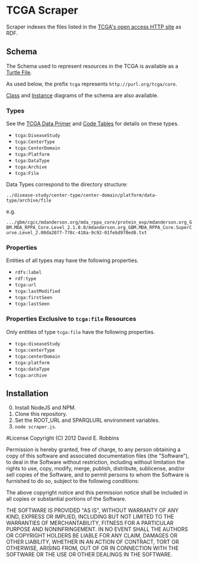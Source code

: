 # TCGA Scraper

Scraper indexes the files listed in the [TCGA's open access HTTP site](tcga-data.nci.nih.gov/tcgafiles/ftp_auth/distro_ftpusers/anonymous/tumor/) as RDF.

## Schema

The Schema used to represent resources in the TCGA is available as a [Turtle File](http://purl.org/tcga/core).

As used below, the prefix ``tcga`` represents ``http://purl.org/tcga/core``.

[Class](https://docs.google.com/open?id=0Bzu4cytkv4B8Y1VMVXNOMFhvaGM) and [Instance](https://docs.google.com/open?id=0Bzu4cytkv4B8V3lsc0VzQWE2c28) diagrams of the schema are also available.

### Types

See the [TCGA Data Primer](https://wiki.nci.nih.gov/display/TCGA/TCGA+Data+Primer) and [Code Tables](https://tcga-data.nci.nih.gov/datareports/codeTablesReport.htm?codeTable=center) for details on these types.

* ``tcga:DiseaseStudy``
* ``tcga:CenterType``
* ``tcga:CenterDomain``
* ``tcga:Platform``
* ``tcga:DataType``
* ``tcga:Archive``
* ``tcga:File``

Data Types correspond to the directory structure:

``../disease-study/center-type/center-domain/platform/data-type/archive/file``

e.g.

``.../gbm/cgcc/mdanderson.org/mda_rppa_core/protein_exp/mdanderson.org_GBM.MDA_RPPA_Core.Level_2.1.0.0/mdanderson.org_GBM.MDA_RPPA_Core.SuperCurve.Level_2.00da2077-778c-418a-9c92-01febd970ed8.txt``

### Properties

Entities of all types may have the following properties.

* ``rdfs:label``
* ``rdf:type``
* ``tcga:url``
* ``tcga:lastModified``
* ``tcga:firstSeen``
* ``tcga:lastSeen``

### Properties Exclusive to ``tcga:file`` Resources

Only entities of type ``tcga:file`` have the following properties.

* ``tcga:diseaseStudy``
* ``tcga:centerType``
* ``tcga:centerDomain``
* ``tcga:platform``
* ``tcga:dataType``
* ``tcga:archive``

## Installation

0. Install NodeJS and NPM.
1. Clone this repository.
2. Set the ROOT_URL and SPARQLURL environment variables.
3. ``node scraper.js``.

#License
Copyright (C) 2012 David E. Robbins

Permission is hereby granted, free of charge, to any person obtaining a copy of this software and associated documentation files (the "Software"), to deal in the Software without restriction, including without limitation the rights to use, copy, modify, merge, publish, distribute, sublicense, and/or sell copies of the Software, and to permit persons to whom the Software is furnished to do so, subject to the following conditions:

The above copyright notice and this permission notice shall be included in all copies or substantial portions of the Software.

THE SOFTWARE IS PROVIDED "AS IS", WITHOUT WARRANTY OF ANY KIND, EXPRESS OR IMPLIED, INCLUDING BUT NOT LIMITED TO THE WARRANTIES OF MERCHANTABILITY, FITNESS FOR A PARTICULAR PURPOSE AND NONINFRINGEMENT. IN NO EVENT SHALL THE AUTHORS OR COPYRIGHT HOLDERS BE LIABLE FOR ANY CLAIM, DAMAGES OR OTHER LIABILITY, WHETHER IN AN ACTION OF CONTRACT, TORT OR OTHERWISE, ARISING FROM, OUT OF OR IN CONNECTION WITH THE SOFTWARE OR THE USE OR OTHER DEALINGS IN THE SOFTWARE.
